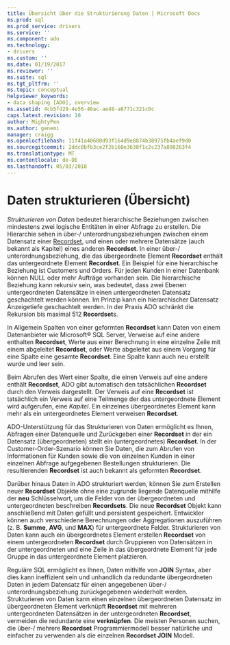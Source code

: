 ```yaml
---
title: Übersicht über die Strukturierung Daten | Microsoft Docs
ms.prod: sql
ms.prod_service: drivers
ms.service: ''
ms.component: ado
ms.technology:
- drivers
ms.custom: ''
ms.date: 01/19/2017
ms.reviewer: ''
ms.suite: sql
ms.tgt_pltfrm: ''
ms.topic: conceptual
helpviewer_keywords:
- data shaping [ADO], overview
ms.assetid: 4cb5fd29-4e56-46ac-ae48-a6771c321c0c
caps.latest.revision: 10
author: MightyPen
ms.author: genemi
manager: craigg
ms.openlocfilehash: 11f41a40680d93f164d9e8874b38975fb4aef9d0
ms.sourcegitcommit: 2ddc0bfb3ce2f2b160e3638f1c2c237a898263f4
ms.translationtype: MT
ms.contentlocale: de-DE
ms.lasthandoff: 05/03/2018
---
```

# <a name="data-shaping-overview"></a>Daten strukturieren (Übersicht)
*Strukturieren von Daten* bedeutet hierarchische Beziehungen zwischen mindestens zwei logische Entitäten in einer Abfrage zu erstellen. Die Hierarchie sehen in über-/ unterordnungsbeziehungen zwischen einem Datensatz einer [Recordset](../../../ado/reference/ado-api/recordset-object-ado.md), und einen oder mehrere Datensätze (auch bekannt als Kapitel) eines anderen **Recordset**. In einer über-/ unterordnungsbeziehung, die das übergeordnete Element **Recordset** enthält das untergeordnete Element **Recordset**. Ein Beispiel für eine hierarchische Beziehung ist Customers und Orders. Für jeden Kunden in einer Datenbank können NULL oder mehr Aufträge vorhanden sein. Die hierarchische Beziehung kann rekursiv sein, was bedeutet, dass zwei Ebenen untergeordneten Datensätze in einen untergeordneten Datensatz geschachtelt werden können. Im Prinzip kann ein hierarchischer Datensatz Anzeigetiefe geschachtelt werden. In der Praxis ADO schränkt die Rekursion bis maximal 512 **Recordset**s.  
  
 In Allgemein Spalten von einer geformten **Recordset** kann Daten von einem Datenanbieter wie Microsoft® SQL Server, Verweise auf eine andere enthalten **Recordset**, Werte aus einer Berechnung in eine einzelne Zeile mit einem abgeleitet **Recordset**, oder Werte abgeleitet aus einem Vorgang für eine Spalte eine gesamte **Recordset**. Eine Spalte kann auch neu erstellt wurde und leer sein.  
  
 Beim Abrufen des Wert einer Spalte, die einen Verweis auf eine andere enthält **Recordset**, ADO gibt automatisch den tatsächlichen **Recordset** durch den Verweis dargestellt. Der Verweis auf eine **Recordset** ist tatsächlich ein Verweis auf eine Teilmenge der das untergeordnete Element wird aufgerufen, eine *Kapitel*. Ein einzelnes übergeordnetes Element kann mehr als ein untergeordnetes Element verweisen **Recordset**.  
  
 ADO-Unterstützung für das Strukturieren von Daten ermöglicht es Ihnen, Abfragen einer Datenquelle und Zurückgeben einer **Recordset** in der ein Datensatz (übergeordneten) stellt ein (untergeordnetes) **Recordset**. In der Customer-Order-Szenario können Sie Daten, die zum Abrufen von Informationen für Kunden sowie die von einzelnen Kunden in einer einzelnen Abfrage aufgegebenen Bestellungen strukturieren. Die resultierenden **Recordset** ist auch bekannt als geformten **Recordset**.  
  
 Darüber hinaus Daten in ADO strukturiert werden, können Sie zum Erstellen neuer **Recordset** Objekte ohne eine zugrunde liegende Datenquelle mithilfe der **neu** Schlüsselwort, um die Felder von der übergeordneten und untergeordneten beschreiben  **Recordsets**. Die neue **Recordset** Objekt kann anschließend mit Daten gefüllt und persistent gespeichert. Entwickler können auch verschiedene Berechnungen oder Aggregationen auszuführen (z. B. **Summe**, **AVG**, und **MAX**) für untergeordnete Felder. Strukturieren von Daten kann auch ein übergeordnetes Element erstellen **Recordset** von einem untergeordneten **Recordset** durch Gruppieren von Datensätzen in der untergeordneten und eine Zeile in das übergeordnete Element für jede Gruppe in das untergeordnete Element platzieren.  
  
 Reguläre SQL ermöglicht es Ihnen, Daten mithilfe von **JOIN** Syntax, aber dies kann ineffizient sein und unhandlich da redundante übergeordneten Daten in jedem Datensatz für einen angegebenen über-/ unterordnungsbeziehung zurückgegebenen wiederholt werden. Strukturieren von Daten kann einen einzelnen übergeordneten Datensatz im übergeordneten Element verknüpft **Recordset** mit mehreren untergeordneten Datensätzen in der untergeordneten **Recordset**, vermeiden die redundante eine **verknüpfen**. Die meisten Personen suchen, die über-/ mehrere **Recordset** Programmiermodell besser natürliche und einfacher zu verwenden als die einzelnen **Recordset JOIN** Modell.
